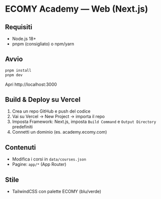 
# ECOMY Academy — Web (Next.js)

## Requisiti
- Node.js 18+
- pnpm (consigliato) o npm/yarn

## Avvio
```bash
pnpm install
pnpm dev
```
Apri http://localhost:3000

## Build & Deploy su Vercel
1. Crea un repo GitHub e push del codice
2. Vai su Vercel → New Project → importa il repo
3. Imposta Framework: Next.js, imposta `Build Command` e `Output Directory` predefiniti
4. Connetti un dominio (es. academy.ecomy.com)

## Contenuti
- Modifica i corsi in `data/courses.json`
- Pagine: `app/*` (App Router)

## Stile
- TailwindCSS con palette ECOMY (blu/verde)
